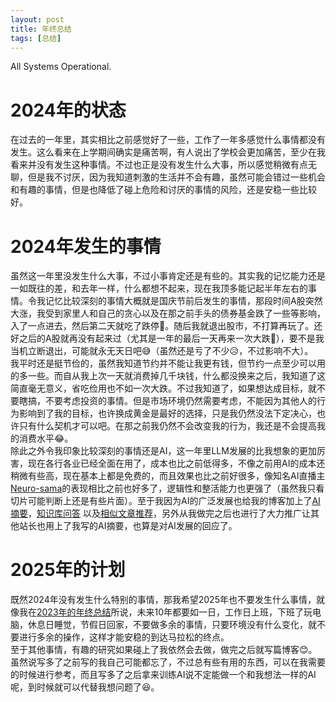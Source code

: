 ```yaml
---
layout: post
title: 年终总结
tags: [总结]
---
```


  All Systems Operational.<!--more-->   

# 2024年的状态
  在过去的一年里，其实相比之前感觉好了一些，工作了一年多感觉什么事情都没有发生。这么看来在上学期间确实是痛苦啊，有人说出了学校会更加痛苦，至少在我看来并没有发生这种事情。不过也正是没有发生什么大事，所以感觉稍微有点无聊，但是我不讨厌，因为我知道刺激的生活并不会有趣，虽然可能会错过一些机会和有趣的事情，但是也降低了碰上危险和讨厌的事情的风险，还是安稳一些比较好。   

# 2024年发生的事情
  虽然这一年里没发生什么大事，不过小事肯定还是有些的。其实我的记忆能力还是一如既往的差，和去年一样，什么都想不起来，现在我顶多能记起半年左右的事情。令我记忆比较深刻的事情大概就是国庆节前后发生的事情，那段时间A股突然大涨，我受到家里人和自己的贪心以及在那之前手头的债券基金跌了一些等影响，入了一点进去，然后第二天就吃了跌停🤣。随后我就退出股市，不打算再玩了。还好之后的A股就再没有起来过（尤其是一年的最后一天再来一次大跌🤣），要不是我当机立断退出，可能就永无天日吧😅（虽然还是亏了不少😥，不过影响不大）。   
  我平时还是挺节俭的，虽然我知道节约并不能让我更有钱，但节约一点至少可以用的多一些。而自从我上次一天就消费掉几千块钱，什么都没换来之后，我知道了这简直毫无意义，省吃俭用也不如一次大跌。不过我知道了，如果想达成目标，就不要瞎搞，不要考虑投资的事情。但是市场环境仍然需要考虑，不能因为其他人的行为影响到了我的目标，也许换成黄金是最好的选择，只是我仍然没法下定决心，也许只有什么契机才可以吧。在那之前我仍然不会改变我的行为，我还是不会提高我的消费水平😂。   
  除此之外令我印象比较深刻的事情还是AI，这一年里LLM发展的比我想象的更加厉害，现在各行各业已经全面在用了，成本也比之前低得多，不像之前用AI的成本还稍微有些高，现在基本上都是免费的，而且效果也比之前好很多，像知名AI直播主[Neuro-sama](https://www.twitch.tv/vedal987)的表现相比之前也好多了，逻辑性和整活能力也更强了（虽然我只看切片可能判断上还是有些片面）。至于我因为AI的广泛发展也给我的博客加上了[AI摘要](/2024/07/03/ai-summary.html)，[知识库问答](/2024/09/27/rag.html) 以及[相似文章推荐](/2024/10/01/suggest.html)，另外从我做完之后也进行了大力推广让其他站长也用上了我写的AI摘要，也算是对AI发展的回应了。   

# 2025年的计划
  既然2024年没有发生什么特别的事情，那我希望2025年也不要发生什么事情，就像我在[2023年的年终总结](/2024/01/01/summary.html)所说，未来10年都要如一日，工作日上班，下班了玩电脑，休息日睡觉，节假日回家，不要做多余的事情，只要环境没有什么变化，就不要进行多余的操作，这样才能安稳的到达马拉松的终点。   
  至于其他事情，有趣的研究如果碰上了我依然会去做，做完之后就写篇博客😊。虽然说写多了之前写的我自己可能都忘了，不过总有些有用的东西，可以在我需要的时候进行参考，而且写多了之后拿来训练AI说不定能做一个和我想法一样的AI呢，到时候就可以代替我想问题了😆。   